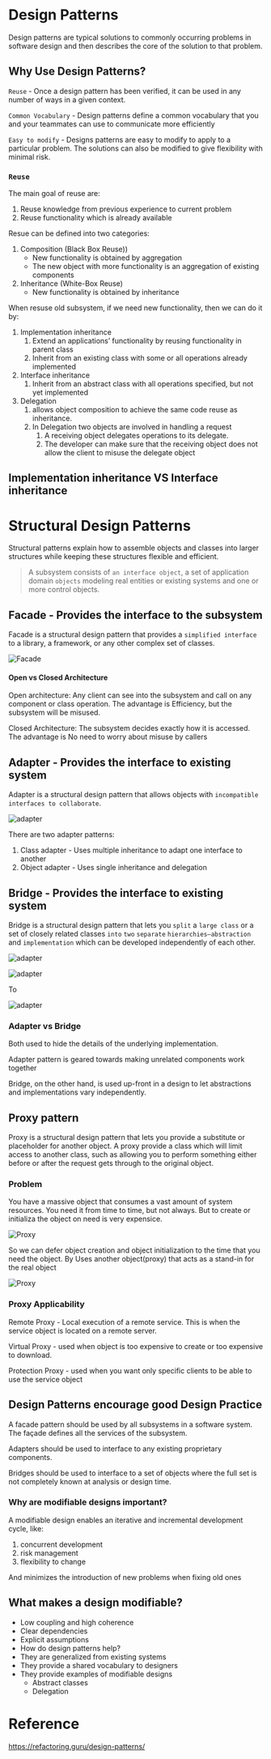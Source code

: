 # Design Patterns
Design patterns are typical solutions to commonly occurring problems in software design and then describes the core of
the solution to that problem.

## Why Use Design Patterns?
`Reuse` - Once a design pattern has been verified, it can be used in any number of ways in a given context.

`Common Vocabulary` -  Design patterns define a common vocabulary that you and your teammates can use to communicate more efficiently

`Easy to modify` - Designs patterns are easy to modify to apply to a particular problem. The solutions can also be modified to give flexibility with minimal risk.

### `Reuse`
The main goal of reuse are:
1. Reuse knowledge from previous experience to current problem
2. Reuse functionality which is already available

Resue can be defined into two categories:
1. Composition (Black Box Reuse))
   * New functionality is obtained by aggregation
   * The new object with more functionality is an aggregation of existing components
2. Inheritance (White-Box Reuse)
   * New functionality is obtained by inheritance

When resuse old subsystem, if we need new functionality, then we can do it by:
1. Implementation inheritance
   1. Extend an applications’ functionality by reusing functionality in parent class
   2. Inherit from an existing class with some or all operations already implemented
2. Interface inheritance
   1. Inherit from an abstract class with all operations specified, but not yet implemented
3. Delegation
   1. allows object composition to achieve the same code reuse as inheritance.
   2. In Delegation two objects are involved in handling a request
      1. A receiving object delegates operations to its delegate.
      2. The developer can make sure that the receiving object does not allow the client to misuse the delegate object


## Implementation inheritance VS Interface inheritance


# Structural Design Patterns
Structural patterns explain how to assemble objects and classes into larger structures while keeping these structures flexible and efficient.

> A subsystem consists of `an interface object`, a set of application domain `objects` modeling real entities or existing systems and one or more control objects.

## Facade - Provides the interface to the subsystem
Facade is a structural design pattern that provides a `simplified interface` to a library, a framework, or any other complex set of classes.

![Facade](Assets/Facade.png "Facade")

#### Open vs Closed Architecture
Open architecture: Any client can see into the subsystem and call on any component or class operation. The advantage is Efficiency, but the subsystem will be misused.

Closed Architecture: The subsystem decides exactly how it is accessed. The advantage is No need to worry about misuse by callers 

## Adapter - Provides the interface to existing system
Adapter is a structural design pattern that allows objects with `incompatible interfaces to collaborate`.

![adapter](Assets/adapter.png "adapter")

There are two adapter patterns:
1. Class adapter - Uses multiple inheritance to adapt one interface to another
2. Object adapter - Uses single inheritance and delegation


## Bridge - Provides the interface to existing system
Bridge is a structural design pattern that lets you `split` a `large class` or a set of closely related classes `into` `two` `separate` `hierarchies—abstraction` and `implementation` which can be developed independently of each other.

![adapter](Assets/bridge.png "adapter")

![adapter](Assets/problem-bridge.png "adapter")

To 

![adapter](Assets/solution-bridge.png "adapter")

### Adapter vs Bridge
Both used to hide the details of the underlying implementation.

Adapter pattern is geared towards making unrelated components work together

Bridge, on the other hand, is used up-front in a design to let abstractions and implementations vary independently.

## Proxy pattern
Proxy is a structural design pattern that lets you provide a substitute or placeholder for another object. A proxy provide a class which will limit access to another class, such as allowing you to perform something either before or after the request gets through to the original object.


### Problem
You have a massive object that consumes a vast amount of system resources. You need it from time to time, but not always. But to create or initializa the object on need is very expensice. 

![Proxy](Assets/problem-Proxy.png "Proxy")

So we can defer object creation and object initialization to the time that you need the object. By Uses another object(proxy) that acts as a stand-in for the real object

![Proxy](Assets/solution-sol.png "Proxy")

### Proxy Applicability
Remote Proxy - Local execution of a remote service. This is when the service object is located on a remote server.

Virtual Proxy - used when object is too expensive to create or too expensive to download.

Protection Proxy - used when you want only specific clients to be able to use the service object

## Design Patterns encourage good Design Practice
A facade pattern should be used by all subsystems in a software system. The façade defines all the services of the subsystem.

Adapters should be used to interface to any existing
proprietary components.

Bridges should be used to interface to a set of objects where the full set is not completely known at analysis or design time.


### Why are modifiable designs important?
A modifiable design enables an iterative and incremental development cycle, like:
1. concurrent development 
2. risk management
3. flexibility to change

And minimizes the introduction of new problems when fixing
old ones

## What makes a design modifiable?
* Low coupling and high coherence
* Clear dependencies
* Explicit assumptions
* How do design patterns help?
* They are generalized from existing systems
* They provide a shared vocabulary to designers
* They provide examples of modifiable designs
  * Abstract classes
  * Delegation

# Reference
https://refactoring.guru/design-patterns/